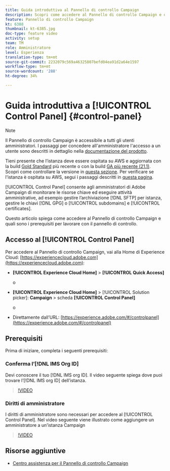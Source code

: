 ```yaml
---
title: Guida introduttiva al Pannello di controllo Campaign
description: Scopri come accedere al Pannello di controllo Campaign e quali sono i prerequisiti per utilizzare il pannello di controllo.
feature: Pannello di controllo Campaign
kt: 6388
thumbnail: kt-6385.jpg
doc-type: feature video
activity: setup
team: TM
role: Amministratore
level: Esperienza
translation-type: tm+mt
source-git-commit: 2232079c569a46325807befd04ea91d2a64e1597
workflow-type: tm+mt
source-wordcount: '288'
ht-degree: 34%

---
```



# Guida introduttiva a [!UICONTROL Control Panel] {#control-panel}

>[!NOTE]
>
> Il Pannello di controllo Campaign è accessibile a tutti gli utenti amministratori. I passaggi per concedere all&#39;amministratore l&#39;accesso a un utente sono descritti in dettaglio nella [documentazione del prodotto](https://experienceleague.adobe.com/docs/control-panel/using/discover-control-panel/managing-permissions.html?lang=en#discover-control-panel).
>
> Tieni presente che l’istanza deve essere ospitata su AWS e aggiornata con la build [Gold Standard](https://experienceleague.adobe.com/docs/campaign-classic/using/release-notes/gs-release/gs-overview.html) più recente o con la build [GA più recente (21.1)](https://experienceleague.adobe.com/docs/campaign-classic/using/release-notes/latest-release.html?lang=en#release-notes). Scopri come controllare la versione in [questa sezione](https://experienceleague.adobe.com/docs/campaign-classic/using/getting-started/starting-with-adobe-campaign/launching-adobe-campaign.html?lang=en#getting-your-campaign-version). Per verificare se l&#39;istanza è ospitata su AWS, segui i passaggi descritti in [questa pagina](https://experienceleague.adobe.com/docs/control-panel/using/faq.html).

[!UICONTROL Control Panel] consente agli amministratori di Adobe Campaign di monitorare le risorse chiave ed eseguire attività amministrative, ad esempio gestire l’archiviazione [!DNL SFTP] per istanza, gestire le chiavi [!DNL GPG] o [!UICONTROL subdomains] e [!UICONTROL certificates].

Questo articolo spiega come accedere al Pannello di controllo Campaign e quali sono i prerequisiti per lavorare con il pannello di controllo.

## Accesso al [!UICONTROL Control Panel]

Per accedere al Pannello di controllo Campaign, vai alla Home di Experience Cloud: [https://experiencecloud.adobe.com](https://experiencecloud.adobe.com):

* **[!UICONTROL Experience Cloud Home]** > **[!UICONTROL Quick Access]**

   o
* **[!UICONTROL Experience Cloud Home]**  > [!UICONTROL Solution picker]: **Campaign** > scheda **[!UICONTROL Control Panel]**

   o

* Direttamente dall’URL: [https://experience.adobe.com/#/controlpanel](https://experience.adobe.com/#/controlpanel)

## Prerequisiti

Prima di iniziare, completa i seguenti prerequisiti:

### Conferma l’[!DNL IMS Org ID]

Devi conoscere il tuo [!DNL IMS org ID]. Il video seguente spiega dove puoi trovare l’[!DNL IMS org ID] dell’istanza.

>[!VIDEO](https://video.tv.adobe.com/v/27183?quality=12)

### Diritti di amministratore

I diritti di amministratore sono necessari per accedere al [!UICONTROL Control Panel].
Nel video seguente viene illustrato come aggiungere un amministratore a un’istanza Campaign

>[!VIDEO](https://video.tv.adobe.com/v/27147?quality=12)

## Risorse aggiuntive

* [Centro assistenza per il Pannello di controllo Campaign](https://docs.adobe.com/content/help/it-IT/control-panel/using/control-panel-home.html)

